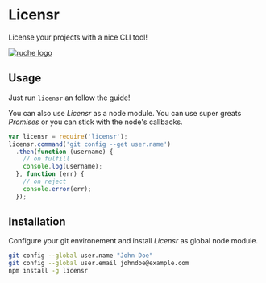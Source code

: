 Licensr
=======

License your projects with a nice CLI tool!

[![ruche logo](https://raw.githubusercontent.com/quentinrossetti/licensr/master//assets/animated.gif)](https://github.com/quentinrossetti/licensr)

Usage
---

Just run `licensr` an follow the guide!

You can also use *Licensr* as a node module. You can use super greats 
*Promises* or you can stick with the node's callbacks.

```js
var licensr = require('licensr');
licensr.command('git config --get user.name')
  .then(function (username) {
    // on fulfill
    console.log(username);
  }, function (err) {
    // on reject
    console.error(err);
  });
```


Installation
---

Configure your git environement and install *Licensr* as global node module.


```bash
git config --global user.name "John Doe"
git config --global user.email johndoe@example.com
npm install -g licensr
```
